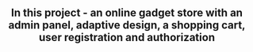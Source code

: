 <h2 align="center">In this project - an online gadget store with an admin panel, adaptive design, a shopping cart, user registration and authorization</h2>